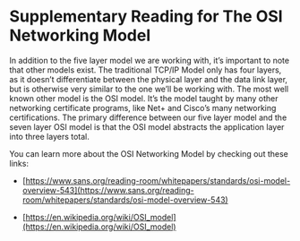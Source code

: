 # Supplementary Reading for The OSI Networking Model

In addition to the five layer model we are working with, it’s important to note that other models exist. The traditional TCP/IP Model only has four layers, as it doesn’t differentiate between the physical layer and the data link layer, but is otherwise very similar to the one we’ll be working with. The most well known other model is the OSI model. It’s the model taught by many other networking certificate programs, like Net+ and Cisco’s many networking certifications. The primary difference between our five layer model and the seven layer OSI model is that the OSI model abstracts the application layer into three layers total.

You can learn more about the OSI Networking Model by checking out these links:

- [https://www.sans.org/reading-room/whitepapers/standards/osi-model-overview-543](https://www.sans.org/reading-room/whitepapers/standards/osi-model-overview-543)
    
- [https://en.wikipedia.org/wiki/OSI_model](https://en.wikipedia.org/wiki/OSI_model)